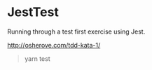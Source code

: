 # JestTest

Running through a test first exercise using Jest. 

http://osherove.com/tdd-kata-1/

> yarn test
